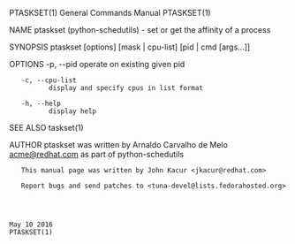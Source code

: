 PTASKSET(1)                                                                                General Commands Manual                                                                                PTASKSET(1)



NAME
       ptaskset (python-schedutils) - set or get the affinity of a process

SYNOPSIS
       ptaskset [options] [mask | cpu-list] [pid | cmd [args...]]

OPTIONS
       -p, --pid
              operate on existing given pid

       -c, --cpu-list
              display and specify cpus in list format

       -h, --help
              display help

SEE ALSO
       taskset(1)

AUTHOR
       ptaskset was written by Arnaldo Carvalho de Melo <acme@redhat.com>
       as part of python-schedutils

       This manual page was written by John Kacur <jkacur@redhat.com>

       Report bugs and send patches to <tuna-devel@lists.fedorahosted.org>



                                                                                                 May 10 2016                                                                                      PTASKSET(1)
